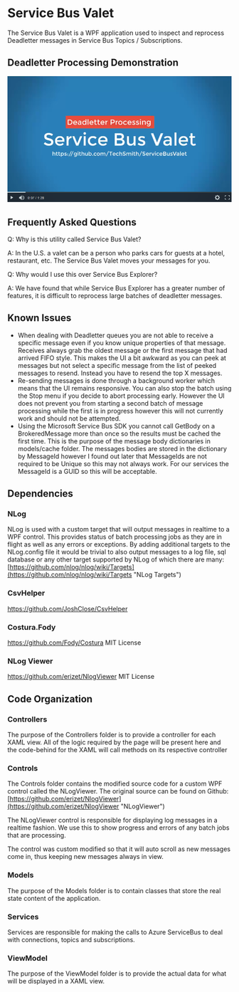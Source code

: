 # Service Bus Valet #

The Service Bus Valet is a WPF application used to inspect and reprocess Deadletter messages in Service Bus Topics / Subscriptions.

## Deadletter Processing Demonstration ##

[![Watch the video](Deadletter-Processing-Demo.png)](https://www.screencast.com/t/Ve8vL2EDydd)

## Frequently Asked Questions ##

Q: Why is this utility called Service Bus Valet?

A: In the U.S. a valet can be a person who parks cars for guests at a hotel, restaurant, etc. The Service Bus Valet moves your messages for you.

Q: Why would I use this over Service Bus Explorer?

A: We have found that while Service Bus Explorer has a greater number of features, it is difficult to reprocess large batches of deadletter messages.

## Known Issues ##

- When dealing with Deadletter queues you are not able to receive a specific message even if you know unique properties of that message. Receives always grab the oldest message or the first message that had arrived FIFO style. This makes the UI a bit awkward as you can peek at messages but not select a specific message from the list of peeked messages to resend. Instead you have to resend the top X messages.
- Re-sending messages is done through a background worker which means that the UI remains responsive. You can also stop the batch using the Stop menu if you decide to abort processing early. However the UI does not prevent you from starting a second batch of message processing while the first is in progress however this will not currently work and should not be attempted.
- Using the Microsoft Service Bus SDK you cannot call GetBody on a BrokeredMessage more than once so the results must be cached the first time. This is the purpose of the message body dictionaries in models/cache folder. The messages bodies are stored in the dictionary by MessageId however I found out later that MessageIds are not required to be Unique so this may not always work. For our services the MessageId is a GUID so this will be acceptable.

## Dependencies ##

### NLog ###

NLog is used with a custom target that will output messages in realtime to a WPF control. This provides status of batch processing jobs as they are in flight as well as any errors or exceptions. By adding additional targets to the NLog.config file it would be trivial to also output messages to a log file, sql database or any other target supported by NLog of which there are many: [https://github.com/nlog/nlog/wiki/Targets](https://github.com/nlog/nlog/wiki/Targets "NLog Targets")

### CsvHelper ###

<https://github.com/JoshClose/CsvHelper>

### Costura.Fody ###

<https://github.com/Fody/Costura>
MIT License

### NLog Viewer ###

<https://github.com/erizet/NlogViewer>
MIT License

## Code Organization ##

### Controllers ###

The purpose of the Controllers folder is to provide a controller for each XAML view. All of the logic required by the page will be present here and the code-behind for the XAML will call methods on its respective controller

### Controls ###

The Controls folder contains the modified source code for a custom WPF control called the NLogViewer. The original source can be found on Github: [https://github.com/erizet/NlogViewer](https://github.com/erizet/NlogViewer "NLogViewer")

The NLogViewer control is responsible for displaying log messages in a realtime fashion. We use this to show progress and errors of any batch jobs that are processing.

The control was custom modified so that it will auto scroll as new messages come in, thus keeping new messages always in view.

### Models ###

The purpose of the Models folder is to contain classes that store the real state content of the application.

### Services ###

Services are responsible for making the calls to Azure ServiceBus to deal with connections, topics and subscriptions.

### ViewModel ###

The purpose of the ViewModel folder is to provide the actual data for what will be displayed in a XAML view.
